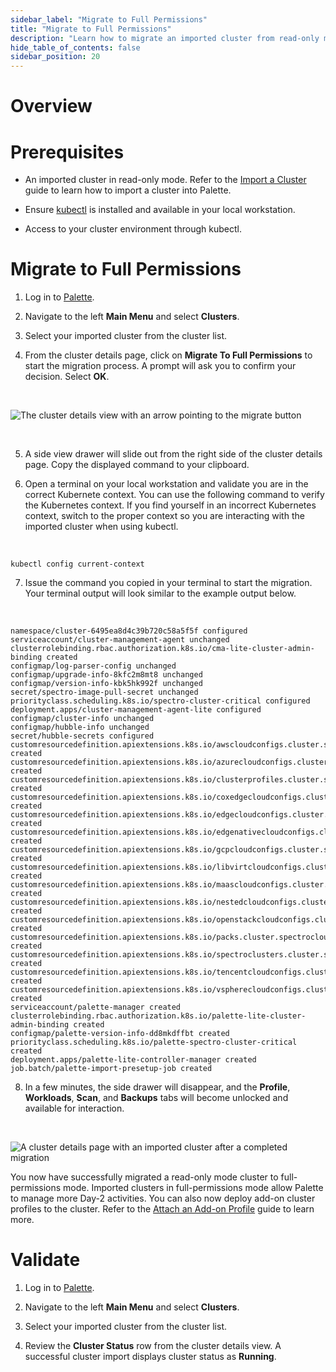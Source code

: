 ```yaml
---
sidebar_label: "Migrate to Full Permissions"
title: "Migrate to Full Permissions"
description: "Learn how to migrate an imported cluster from read-only mode to full-permissions mode."
hide_table_of_contents: false
sidebar_position: 20
---
```


# Overview


# Prerequisites

* An imported cluster in read-only mode. Refer to the [Import a Cluster](/clusters/imported-clusters/cluster-import) guide to learn how to import a cluster into Palette.


* Ensure [kubectl](https://kubernetes.io/docs/tasks/tools/) is installed and available in your local workstation.


- Access to your cluster environment through kubectl. 


# Migrate to Full Permissions

1. Log in to [Palette](https://spectrocloud.com).


2. Navigate to the left **Main Menu** and select **Clusters**.



3. Select your imported cluster from the cluster list.


4. From the cluster details page, click on **Migrate To Full Permissions** to start the migration process. A prompt will ask you to confirm your decision. Select **OK**.

  <br />

  ![The cluster details view with an arrow pointing to the migrate button](/clusters_imported-clusters_migrate-full-permissions_cluster-details-page.png)

  <br />

5. A side view drawer will slide out from the right side of the cluster details page. Copy the displayed command to your clipboard.



6. Open a terminal on your local workstation and validate you are in the correct Kubernete context. You can use the following command to verify the Kubernetes context. If you find yourself in an incorrect Kubernetes context, switch to the proper context so you are interacting with the imported cluster when using kubectl.

  <br />

  ```shell
  kubectl config current-context
  ```

7. Issue the command you copied in your terminal to start the migration. Your terminal output will look similar to the example output below.

  <br />

  ```hideClipboard shell
  namespace/cluster-6495ea8d4c39b720c58a5f5f configured
  serviceaccount/cluster-management-agent unchanged
  clusterrolebinding.rbac.authorization.k8s.io/cma-lite-cluster-admin-binding created
  configmap/log-parser-config unchanged
  configmap/upgrade-info-8kfc2m8mt8 unchanged
  configmap/version-info-kbk5hk992f unchanged
  secret/spectro-image-pull-secret unchanged
  priorityclass.scheduling.k8s.io/spectro-cluster-critical configured
  deployment.apps/cluster-management-agent-lite configured
  configmap/cluster-info unchanged
  configmap/hubble-info unchanged
  secret/hubble-secrets configured
  customresourcedefinition.apiextensions.k8s.io/awscloudconfigs.cluster.spectrocloud.com created
  customresourcedefinition.apiextensions.k8s.io/azurecloudconfigs.cluster.spectrocloud.com created
  customresourcedefinition.apiextensions.k8s.io/clusterprofiles.cluster.spectrocloud.com created
  customresourcedefinition.apiextensions.k8s.io/coxedgecloudconfigs.cluster.spectrocloud.com created
  customresourcedefinition.apiextensions.k8s.io/edgecloudconfigs.cluster.spectrocloud.com created
  customresourcedefinition.apiextensions.k8s.io/edgenativecloudconfigs.cluster.spectrocloud.com created
  customresourcedefinition.apiextensions.k8s.io/gcpcloudconfigs.cluster.spectrocloud.com created
  customresourcedefinition.apiextensions.k8s.io/libvirtcloudconfigs.cluster.spectrocloud.com created
  customresourcedefinition.apiextensions.k8s.io/maascloudconfigs.cluster.spectrocloud.com created
  customresourcedefinition.apiextensions.k8s.io/nestedcloudconfigs.cluster.spectrocloud.com created
  customresourcedefinition.apiextensions.k8s.io/openstackcloudconfigs.cluster.spectrocloud.com created
  customresourcedefinition.apiextensions.k8s.io/packs.cluster.spectrocloud.com created
  customresourcedefinition.apiextensions.k8s.io/spectroclusters.cluster.spectrocloud.com created
  customresourcedefinition.apiextensions.k8s.io/tencentcloudconfigs.cluster.spectrocloud.com created
  customresourcedefinition.apiextensions.k8s.io/vspherecloudconfigs.cluster.spectrocloud.com created
  serviceaccount/palette-manager created
  clusterrolebinding.rbac.authorization.k8s.io/palette-lite-cluster-admin-binding created
  configmap/palette-version-info-dd8mkdffbt created
  priorityclass.scheduling.k8s.io/palette-spectro-cluster-critical created
  deployment.apps/palette-lite-controller-manager created
  job.batch/palette-import-presetup-job created
  ```

  
8. In a few minutes, the side drawer will disappear, and the **Profile**, **Workloads**, **Scan**, and **Backups** tabs will become unlocked and available for interaction.

  <br />

  ![A cluster details page with an imported cluster after a completed migration](/clusters_imported-clusters_migrate-full-permissions_cluster-details-page-import-complete.png)


You now have successfully migrated a read-only mode cluster to full-permissions mode. Imported clusters in full-permissions mode allow Palette to manage more Day-2 activities. You can also now deploy add-on cluster profiles to the cluster. Refer to the [Attach an Add-on Profile](/clusters/imported-clusters/attach-add-on-profile) guide to learn more.

# Validate

1. Log in to [Palette](https://spectrocloud.com).


2. Navigate to the left **Main Menu** and select **Clusters**.


3. Select your imported cluster from the cluster list.


4. Review the **Cluster Status** row from the cluster details view. A successful cluster import displays cluster status as **Running**.